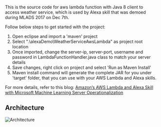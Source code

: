 This is the source code for aws lambda function with Java 8 client to access weather service, which is used by Alexa skill that was demoed during MLADS 2017 on Dec 7th.

Follow below steps to get started with the project:

1. Open eclipse and import a 'maven' project
2. Select ".\alexaDemo\WeatherServiceAwsLambda" as project root location
3. Once imported, change the server-ip, server-port, username and password in LambdaFunctionHandler.java class to match your server details
4. Save changes, right click on project and select 'Run as Maven Install'
5. Maven install command will generate the complete JAR for you under 'target' folder, that you can use with your AWS Lambda and Alexa skills.

For more details, refer to this blog: [Amazon’s AWS Lambda and Alexa Skill with Microsoft Machine Learning Server Operationalization](https://blogs.msdn.microsoft.com/mlserver/2017/10/09/amazons-aws-lamba-and-alexa-skill-with-microsoft-machine-learning-server-operationalization/)



## Architecture
![Architecture](https://raw.githubusercontent.com/Microsoft/microsoft-r/master/MLADS2017/WeatherServiceAlexa/alexa-aws-lambda-mls-flow.png)
